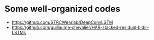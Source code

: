 # Some well-organized codes

- https://github.com/STRCWearlab/DeepConvLSTM
- https://github.com/guillaume-chevalier/HAR-stacked-residual-bidir-LSTMs
